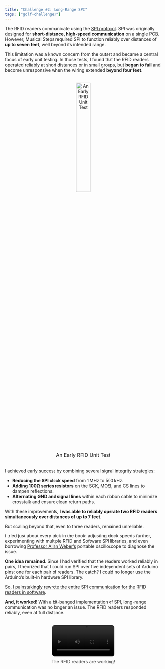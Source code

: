 ```yaml
---
title: "Challenge #2: Long-Range SPI"
tags: ["golf-challenges"]
---
```


The RFID readers communicate using the [SPI protocol](https://en.wikipedia.org/wiki/Serial_Peripheral_Interface). SPI was originally designed for <strong>short-distance, high-speed communication</strong> on a single PCB. However, Musical Steps required SPI to function reliably over distances of <strong>up to seven feet</strong>, well beyond its intended range.

This limitation was a known concern from the outset and became a central focus of early unit testing. In those tests, I found that the RFID readers operated reliably at short distances or in small groups, but <strong>began to fail</strong> and become unresponsive when the wiring extended <strong>beyond four feet</strong>.

<figure style="text-align: center; margin: 2rem 0;">
  <img 
    src="/assets/images/musical-steps-rfid.jpeg" 
    alt="An Early RFID Unit Test" 
    loading="eager" 
    decoding="sync" 
    style="border-radius: 0.5rem; max-width: 600px; width: 30%; height: auto;"
  >
  <figcaption style="margin-top: 1rem; font-size: 1rem; color: #161616;">
    An Early RFID Unit Test
  </figcaption>
</figure>

I achieved early success by combining several signal integrity strategies:

<ul class="list-disc pl-6 space-y-2">
    <li><strong>Reducing the SPI clock speed</strong> from 1 MHz to 500 kHz.</li>
    <li><strong>Adding 100Ω series resistors</strong> on the SCK, MOSI, and CS lines to dampen reflections.</li>
    <li><strong>Alternating GND and signal lines</strong> within each ribbon cable to minimize crosstalk and ensure clean return paths.</li>
</ul>

With these improvements, <strong>I was able to reliably operate two RFID readers simultaneously over distances of up to 7 feet</strong>.

But scaling beyond that, even to three readers, remained unreliable.

I tried just about every trick in the book: adjusting clock speeds further, experimenting with multiple RFID and Software SPI libraries, and even borrowing [Professor Allan Weber’s](https://sipi.usc.edu/~weber/) portable oscilloscope to diagnose the issue.

<strong>One idea remained</strong>. Since I had verified that the readers worked reliably in pairs, I theorized that I could run SPI over five independent sets of Arduino pins: one for each pair of readers. The catch? I could no longer use the Arduino’s built-in hardware SPI library.

So, [I painstakingly rewrote the entire SPI communication for the RFID readers in software](https://github.com/jpogue2/MiniGolfv1/blob/master/MFRC522_BitBang.cpp).

<strong>And, it worked</strong>! With a bit-banged implementation of SPI, long-range communication was no longer an issue. The RFID readers responded reliably, even at full distance.

<figure style="text-align: center; margin: 2rem 0;">
  <video 
    controls 
    width="600" 
    style="max-width: 40%; border-radius: 0.5rem;"
    preload="metadata"
  >
    <source src="/assets/videos/musical-steps-rfid-working.mp4" type="video/mp4">
    Your browser does not support the video tag.
  </video>
  <figcaption style="margin-top: 0.5rem; font-size: 0.9rem; color: #444;">
    The RFID readers are working!
  </figcaption>
</figure>